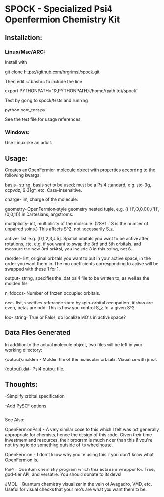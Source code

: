 # SPOCK - Specialized Psi4 Openfermion Chemistry Kit
## Installation:  
### Linux/Mac/ARC:
Install with

git clone https://github.com/hrgrimsl/spock.git

Then edit ~/.bashrc to include the line

export PYTHONPATH="${PYTHONPATH}:/home/(path to)/spock"

Test by going to spock/tests and running

python core_test.py

See the test file for usage references.

### Windows:
Use Linux like an adult.

## Usage:
Creates an OpenFermion molecule object with properties according to the following kwargs:

basis- string, basis set to be used; must be a Psi4 standard, e.g. sto-3g, ccpvdz, 6-31g*, etc.  Case-insensitive.

charge- int, charge of the molecule.

geometry- OpenFermion-style geometry nested tuple, e.g. (('H',(0,0,0)),('H',(0,0,1))) in Cartesians, angstroms. 

multiplicity- int, multiplicity of the molecule.  (2S+1 if S is the number of unpaired spins.)  This affects S^2, not necessarily S_z.

active- list, e.g. [0,1,2,3,4,5].  Spatial orbitals you want to be active after rotations, etc.  e.g. if you want to swap the 3rd and 6th orbitals, and measure the new 3rd orbital, you include 3 in this string, not 6.

reorder- list, original orbitals you want to put in your active space, in the order you want them in.  The mo coefficients corresponding to active will be swapped with these 1 for 1.

output- string, specifies the .dat psi4 file to be written to, as well as the molden file.  

n_fdoccs- Number of frozen occupied orbitals.

occ- list, specifies reference state by spin-orbital occupation.  Alphas are even, betas are odd.  This is how you control S_z for a given S^2.

loc- string- True or False, do localize MO's in active space? 

## Data Files Generated
In addition to the actual molecule object, two files will be left in your working directory:

{output}.molden - Molden file of the molecular orbitals.  Visualize with jmol.

{output}.dat- Psi4 output file.

## Thoughts:
-Simplify orbital specification

-Add PySCF options

##
See Also:

OpenFermionPsi4 - A very similar code to this which I felt was not generally appropriate for chemists, hence the design of this code.  Given their time investment and resources, their program is much nicer than this if you're not trying to do something outside of its wheelhouse.

OpenFermion - I don't know why you're using this if you don't know what OpenFermion is.

Psi4 - Quantum chemistry program which this acts as a wrapper for.  Free, god-tier API, and versatile.  You should donate to its devs!

JMOL - Quantum chemistry visualizer in the vein of Avagadro, VMD, etc.  Useful for visual checks that your mo's are what you want them to be.


